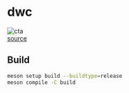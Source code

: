 # dwc

![cta](https://upload.wikimedia.org/wikipedia/commons/e/e0/Cat_demonstrating_static_cling_with_styrofoam_peanuts.jpg)
<br>
[source](https://commons.wikimedia.org/w/index.php?curid=60287175)

## Build

```bash
meson setup build --buildtype=release
meson compile -C build
```
